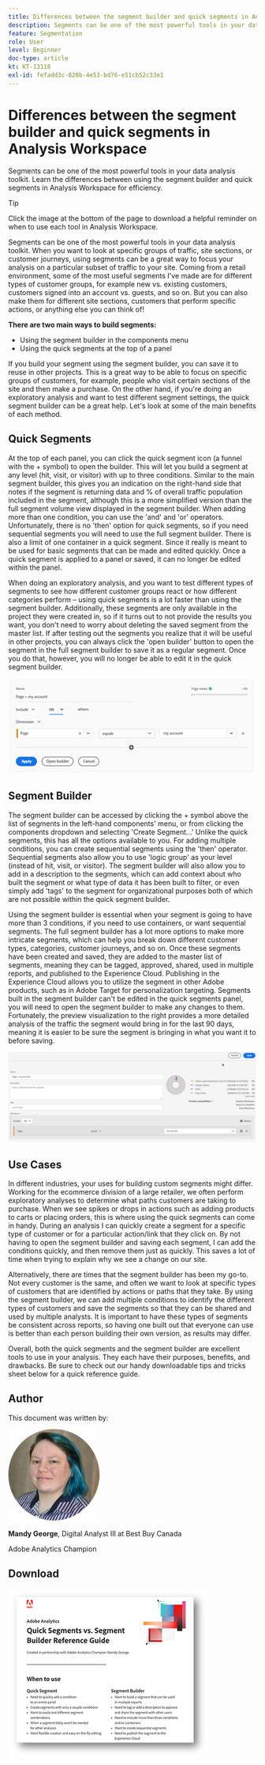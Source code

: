 ```yaml
---
title: Differences between the segment builder and quick segments in Analysis Workspace
description: Segments can be one of the most powerful tools in your data analysis toolkit. Learn the differences between using the segment builder and quick segments in Analysis Workspace for efficiency.
feature: Segmentation
role: User
level: Beginner
doc-type: article
kt: KT-13118
exl-id: fefadd3c-820b-4e53-bd76-e51cb52c33e1
---
```

# Differences between the segment builder and quick segments in Analysis Workspace

Segments can be one of the most powerful tools in your data analysis toolkit. Learn the differences between using the segment builder and quick segments in Analysis Workspace for efficiency.

>[!TIP]
>
> Click the image at the bottom of the page to download a helpful reminder on when to use each tool in Analysis Workspace.

Segments can be one of the most powerful tools in your data analysis toolkit. When you want to look at specific groups of traffic, site sections, or customer journeys, using segments can be a great way to focus your analysis on a particular subset of traffic to your site. Coming from a retail environment, some of the most useful segments I've made are for different types of customer groups, for example new vs. existing customers, customers signed into an account vs. guests, and so on. But you can also make them for different site sections, customers that perform specific actions, or anything else you can think of!

**There are two main ways to build segments:**

* Using the segment builder in the components menu 
* Using the quick segments at the top of a panel

If you build your segment using the segment builder, you can save it to reuse in other projects. This is a great way to be able to focus on specific groups of customers, for example, people who visit certain sections of the site and then make a purchase. On the other hand, if you're doing an exploratory analysis and want to test different segment settings, the quick segment builder can be a great help. Let's look at some of the main benefits of each method.
 
## Quick Segments

At the top of each panel, you can click the quick segment icon (a funnel with the + symbol) to open the builder. This will let you build a segment at any level (hit, visit, or visitor) with up to three conditions. Similar to the main segment builder, this gives you an indication on the right-hand side that notes if the segment is returning data and % of overall traffic population included in the segment, although this is a more simplified version than the full segment volume view displayed in the segment builder. When adding more than one condition, you can use the 'and' and 'or' operators. Unfortunately, there is no 'then' option for quick segments, so if you need sequential segments you will need to use the full segment builder. There is also  a limit of one container in a quick segment. Since it really is meant to be used for basic segments that can be made and edited quickly. Once a quick segment is applied to a panel or saved, it can no longer be edited within the panel.

When doing an exploratory analysis, and you want to test different types of segments to see how different customer groups react or how different categories perform – using quick segments is a lot faster than using the segment builder. Additionally, these segments are only available in the project they were created in, so if it turns out to not provide the results you want, you don't need to worry about deleting the saved segment from the master list. If after testing out the segments you realize that it will be useful in other projects, you can always click the 'open builder' button to open the segment in the full segment builder to save it as a regular segment. Once you do that, however, you will no longer be able to edit it in the quick segment builder.

![Quick Segment](assets/quick-segement.png)
 
## Segment Builder

The segment builder can be accessed by clicking the + symbol above the list of segments in the left-hand components' menu, or from clicking the components dropdown and selecting 'Create Segment…' Unlike the quick segments, this has all the options available to you. For adding multiple conditions, you can create sequential segments using the 'then' operator. Sequential segments also allow you to use 'logic group' as your level (instead of hit, visit, or visitor). The segment builder will also allow you to add in a description to the segments, which can add context about who built the segment or what type of data it has been built to filter, or even simply add 'tags' to the segment for organizational purposes both of which are not possible within the quick segment builder.

Using the segment builder is essential when your segment is going to have more than 3 conditions, if you need to use containers, or want sequential segments. The full segment builder has a lot more options to make more intricate segments, which can help you break down different customer types, categories, customer journeys, and so on. Once these segments have been created and saved, they are added to the master list of segments, meaning they can be tagged, approved, shared, used in multiple reports, and published to the Experience Cloud. Publishing in the Experience Cloud allows you to utilize the segment in other Adobe products, such as in Adobe Target for personalization targeting. Segments built in the segment builder can't be edited in the quick segments panel, you will need to open the segment builder to make any changes to them. Fortunately, the preview visualization to the right provides a more detailed analysis of the traffic the segment would bring in for the last 90 days, meaning it is easier to be sure the segment is bringing in what you want it to before saving. 

![Segment Builder](assets/segment-builder-quick.png)

## Use Cases

In different industries, your uses for building custom segments might differ. Working for the ecommerce division of a large retailer, we often perform exploratory analyses to determine what paths customers are taking to purchase. When we see spikes or drops in actions such as adding products to carts or placing orders, this is where using the quick segments can come in handy. During an analysis I can quickly create a segment for a specific type of customer or for a particular action/link that they click on. By not having to open the segment builder and saving each segment, I can add the conditions quickly, and then remove them just as quickly. This saves a lot of time when trying to explain why we see a change on our site.
 
Alternatively, there are times that the segment builder has been my go-to. Not every customer is the same, and often we want to look at specific types of customers that are identified by actions or paths that they take. By using the segment builder, we can add multiple conditions to identify the different types of customers and save the segments so that they can be shared and used by multiple analysts. It is important to have these types of segments be consistent across reports, so having one built out that everyone can use is better than each person building their own version, as results may differ.

Overall, both the quick segments and the segment builder are excellent tools to use in your analysis. They each have their purposes, benefits, and drawbacks. Be sure to check out our handy downloadable tips and tricks sheet below for a quick reference guide. 

## Author

This document was written by:

![Mandy George](assets/mandy-george.jpg)

**Mandy George**, Digital Analyst III at Best Buy Canada

Adobe Analytics Champion

## Download

[![Quick Segments Download](assets/quick-segments-download-small.jpg)](assets/Adobe_Analytics_Segments_Vs_Segment_Builder_Reference_Guide.pdf)
